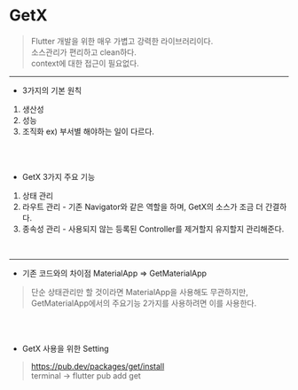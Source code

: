 # GetX
> Flutter 개발을 위한 매우 가볍고 강력한 라이브러리이다. <br>
> 소스관리가 편리하고 clean하다. <br>
> context에 대한 접근이 필요없다. <br>

---


- 3가지의 기본 원칙
1. 생산성
2. 성능
3. 조직화       ex) 부서별 해야하는 일이 다르다.

<br><br>

- GetX 3가지 주요 기능
1. 상태 관리
2. 라우트 관리 - 기존 Navigator와 같은 역할을 하며, GetX의 소스가 조금 더 간결하다. 
3. 종속성 관리 - 사용되지 않는 등록된 Controller를 제거할지 유지할지 관리해준다.

<br>

---


- 기존 코드와의 차이점
MaterialApp => GetMaterialApp
> 단순 상태관리만 할 것이라면 MaterialApp을 사용해도 무관하지만, <br>
> GetMaterialApp에서의 주요기능 2가지를 사용하려면 이를 사용한다. <br>

<br><br>

- GetX 사용을 위한 Setting
> https://pub.dev/packages/get/install <br>
> terminal -> flutter pub add get <br>